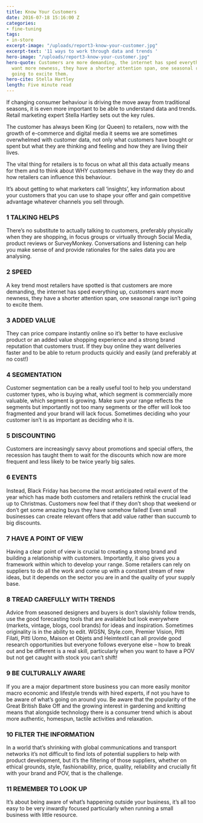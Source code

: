 ```yaml
---
title: Know Your Customers
date: 2016-07-18 15:16:00 Z
categories:
- fine-tuning
tags:
- in-store
excerpt-image: "/uploads/report3-know-your-customer.jpg"
excerpt-text: '11 ways to work through data and trends '
hero-image: "/uploads/report3-know-your-customer.jpg"
hero-quote: Customers are more demanding, the internet has sped everything up, customers
  want more newness, they have a shorter attention span, one seasonal range isn’t
  going to excite them.
hero-cite: Stella Hartley
length: Five minute read
---
```



If changing consumer behaviour is driving the move away from traditional seasons, it is even more important to be able to understand data and trends. Retail marketing expert Stella Hartley sets out the key rules. 

The customer has always been King (or Queen) to retailers, now with the growth of e-commerce and digital media it seems we are sometimes overwhelmed with customer data, not only what customers have bought or spent but what they are thinking and feeling and how they are living their lives. 

The vital thing for retailers is to focus on what all this data actually means for them and to think about WHY customers behave in the way they do and how retailers can influence this behaviour. 

It’s about getting to what marketers call ‘insights’, key information about your customers that you can use to shape your offer and gain competitive advantage whatever channels you sell through. 

### 1 TALKING HELPS

There’s no substitute to actually talking to customers, preferably physically when they are shopping, in focus groups or virtually through Social Media, product reviews or SurveyMonkey. Conversations and listening can help you make sense of and provide rationales for the sales data you are analysing. 

### 2 SPEED

A key trend most retailers have spotted is that customers are more demanding, the internet has sped everything up, customers want more newness, they have a shorter attention span, one seasonal range isn’t going to excite them. 

### 3 ADDED VALUE

They can price compare instantly online so it’s better to have exclusive product or an added value shopping experience and a strong brand reputation that customers trust. If they buy online they want deliveries faster and to be able to return products quickly and easily (and preferably at no cost!)

### 4 SEGMENTATION

Customer segmentation can be a really useful tool to help you understand customer types, who is buying what, which segment is commercially more valuable, which segment is growing. Make sure your range reflects the segments but importantly not too many segments or the offer will look too fragmented and your brand will lack focus. Sometimes deciding who your customer isn’t is as important as deciding who it is. 

### 5 DISCOUNTING

Customers are increasingly savvy about promotions and special offers, the recession has taught them to wait for the discounts which now are more frequent and less likely to be twice yearly big sales. 

### 6 EVENTS

Instead, Black Friday has become the most anticipated retail event of the year which has made both customers and retailers rethink the crucial lead up to Christmas. Customers now feel that if they don’t shop that weekend or don’t get some amazing buys they have somehow failed! Even small businesses can create relevant offers that add value rather than succumb to big discounts. 

### 7 HAVE A POINT OF VIEW

Having a clear point of view is crucial to creating a strong brand and building a relationship with customers. Importantly, it also gives you a framework within which to develop your range. Some retailers can rely on suppliers to do all the work and come up with a constant stream of new ideas, but it depends on the sector you are in and the quality of your supply base. 

### 8 TREAD CAREFULLY WITH TRENDS

Advice from seasoned designers and buyers is don’t slavishly follow trends, use the good forecasting tools that are available but look everywhere (markets, vintage, blogs, cool brands) for ideas and inspiration. Sometimes originality is in the ability to edit. WGSN, Style.com, Premier Vision, Pitti Filati, Pitti Uomo, Maison et Objets and Heimtextil can all provide good research opportunities but everyone follows everyone else – how to break out and be different is a real skill, particularly when you want to have a POV but not get caught with stock you can’t shift! 

### 9 BE CULTURALLY AWARE

If you are a major department store business you can more easily monitor macro economic and lifestyle trends with hired experts, if not you have to be aware of what’s going on around you. Be aware that the popularity of the Great British Bake Off and the growing interest in gardening and knitting means that alongside technology there is a consumer trend which is about more authentic, homespun, tactile activities and relaxation. 


### 10 FILTER THE INFORMATION 

In a world that’s shrinking with global communications and transport networks it’s not difficult to find lots of potential suppliers to help with product development, but it’s the filtering of those suppliers, whether on ethical grounds, style, fashionability, price, quality, reliability and crucially fit with your brand and POV, that is the challenge. 


### 11 REMEMBER TO LOOK UP
 
It’s about being aware of what’s happening outside your business, it’s all too easy to be very inwardly focused particularly when running a small business with little resource. 
